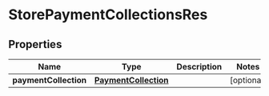# StorePaymentCollectionsRes

## Properties
Name | Type | Description | Notes
------------ | ------------- | ------------- | -------------
**paymentCollection** | [**PaymentCollection**](PaymentCollection.md) |  |  [optional]
